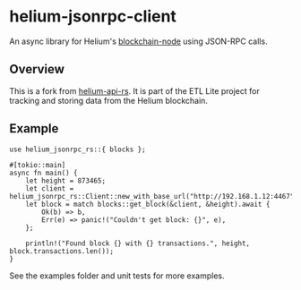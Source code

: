 # helium-jsonrpc-client

An async library for Helium's [blockchain-node](https://github.com/helium/blockchain-node) using JSON-RPC calls.

## Overview

This is a fork from [helium-api-rs](https://github.com/helium/helium-api-rs).
It is part of the ETL Lite project for tracking and storing data from the Helium blockchain.

## Example



```rust,no-run
use helium_jsonrpc_rs::{ blocks };

#[tokio::main]
async fn main() {
	let height = 873465;
	let client = helium_jsonrpc_rs::Client::new_with_base_url("http://192.168.1.12:4467".to_string());
	let block = match blocks::get_block(&client, &height).await {
		Ok(b) => b, 
		Err(e) => panic!("Couldn't get block: {}", e),
	};

	println!("Found block {} with {} transactions.", height, block.transactions.len());
}
```

See the examples folder and unit tests for more examples.
